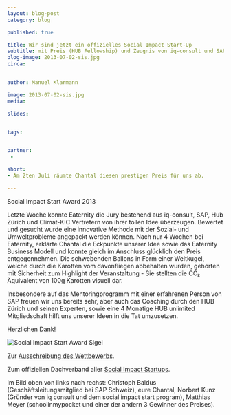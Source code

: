 ```yaml
---
layout: blog-post
category: blog

published: true

title: Wir sind jetzt ein offizielles Social Impact Start-Up
subtitle: mit Preis (HUB Fellowship) und Zeugnis von iq-consult und SAP.
blog-image: 2013-07-02-sis.jpg
circa: 


author: Manuel Klarmann

image: 2013-07-02-sis.jpg
media: 

slides:


tags:


partner:
 - 

short: 
- Am 2ten Juli räumte Chantal diesen prestigen Preis für uns ab.

---
```




Social Impact Start Award 2013 

Letzte Woche konnte Eaternity die Jury bestehend aus iq-consult, SAP, Hub Zürich und Climat-KIC Vertretern von ihrer tollen Idee überzeugen. Bewertet und gesucht wurde eine innovative Methode mit der Sozial- und Umweltprobleme angepackt werden können. Nach nur 4 Wochen bei Eaternity, erklärte Chantal die Eckpunkte unserer Idee sowie das Eaternity Business Modell und konnte gleich im Anschluss glücklich den Preis entgegennehmen. Die schwebenden Ballons in Form einer Weltkugel, welche durch die Karotten vom davonfliegen abbehalten wurden, gehörten mit Sicherheit zum Highlight der Veranstaltung - Sie stellten die CO₂ Äquivalent von 100g Karotten visuell dar. 

Insbesondere auf das Mentoringprogramm mit einer erfahrenen Person von SAP freuen wir uns bereits sehr, aber auch das Coaching durch den HUB Zürich und seinen Experten, sowie eine 4 Monatige HUB unlimited Mitgliedschaft hilft uns unserer Ideen in die Tat umzusetzen.


Herzlichen Dank!


![Social Impact Start Award Sigel](/assets/images/partner/socialimpactstart_siegel_rgb.png "social impact start award sigel")

Zur [Ausschreibung des Wettbewerbs][1]. 

Zum offiziellen Dachverband aller [Social Impact Startups][2].


Im Bild oben von links nach rechst: Christoph Baldus (Geschäftsleitungsmitglied bei SAP Schweiz), eure Chantal, Norbert Kunz (Gründer von iq consult und dem social impact start program), Matthias Meyer (schoolinmypocket und einer der andern 3 Gewinner des Preises).

[1]:http://zurich.the-hub.net/programs/social-impact-enterprise
[2]:http://socialimpactstart.eu


